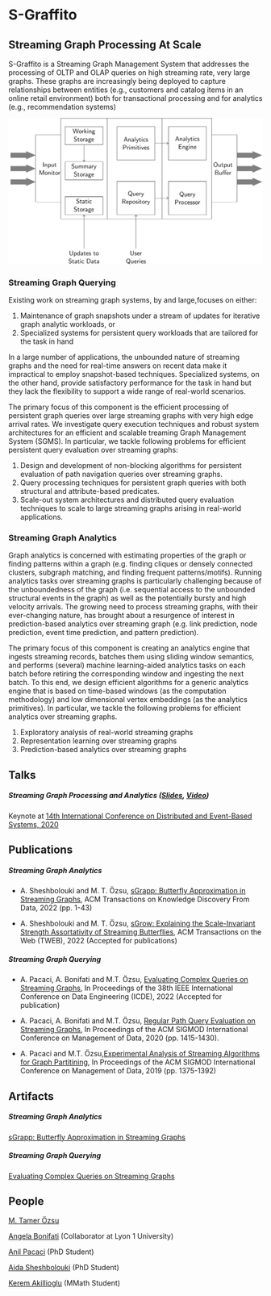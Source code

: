 # S-Graffito
## Streaming Graph Processing At Scale

S-Graffito is a Streaming Graph Management System that addresses the processing of OLTP and OLAP queries on high streaming rate, very large graphs. These graphs are increasingly being deployed to capture relationships between entities (e.g., customers and catalog items in an online retail environment) both for transactional processing and for analytics (e.g., recommendation systems)

<img src="images/s-graffito-architecture.png?raw=true"/>

### Streaming Graph Querying

Existing work on streaming graph systems, by and large,focuses on either:
 1. Maintenance of graph snapshots under a stream of updates for iterative graph analytic workloads, or
 2. Specialized systems for persistent query workloads that are tailored for the task in hand
 
In a large number of applications, the unbounded nature of streaming graphs and the need for real-time answers on recent data make it impractical to employ snapshot-based techniques.
Specialized systems, on the other hand, provide satisfactory performance for the task in hand but they lack the flexibility to support a wide range of real-world scenarios.

The primary focus of this component is the efficient processing of persistent graph queries over large streaming graphs with very high edge arrival rates.
We investigate query execution techniques and robust system architectures for an efficient and scalable treaming Graph Management System (SGMS).
In particular, we tackle following problems for efficient persistent query evaluation over streaming graphs:
 1. Design and development of non-blocking algorithms for persistent evaluation of path navigation queries over streaming graphs.
 2. Query processing techniques for persistent graph queries with both structural and attribute-based predicates.
 3. Scale-out system architectures and distributed query evaluation techniques to scale to large streaming graphs arising in real-world applications.

### Streaming Graph Analytics

 Graph analytics is concerned with estimating properties of the graph or finding patterns within a graph (e.g. finding cliques or densely connected clusters, subgraph matching, and finding frequent patterns/motifs). Running analytics tasks over streaming graphs is particularly challenging because of the unboundedness of the graph (i.e. sequential access to the unbounded structural events in the graph) as well as the potentially bursty and high velocity arrivals. The growing need to process streaming graphs, with their ever-changing nature, has brought about a resurgence of interest in prediction-based analytics over streaming graph (e.g. link prediction, node prediction, event time prediction, and pattern prediction).

The primary focus of this component is creating an analytics engine that ingests streaming records,  batches them using sliding window semantics,  and performs (several) machine learning-aided analytics tasks on each batch before retiring the corresponding window and ingesting the next batch.  To this end, we design efficient algorithms for a generic analytics engine that is based on time-based windows (as the computation methodology) and low dimensional vertex embeddings (as the analytics primitives). In particular, we tackle the following problems for efficient analytics over streaming graphs.

1. Exploratory analysis of real-world streaming graphs
2. Representation learning over streaming graphs
3. Prediction-based analytics over streaming graphs

## Talks

##### Streaming Graph Processing and Analytics ([Slides](files/streaming_graph_debs_keynote.pdf?raw=true), [Video](https://acm-org.zoom.us/rec/play/vscpde2r-Gk3TNWVtASDBPN7W461LqysgSgf__ZfyxywBSJQM1GhYrITa-O09rqfGKnBoXqR08hHShef)) 
Keynote at [14th International Conference on Distributed and Event-Based Systems, 2020](https://2020.debs.org/)

## Publications

##### Streaming Graph Analytics
* A. Sheshbolouki and M. T. Özsu, [sGrapp: Butterfly Approximation in Streaming Graphs](https://dl.acm.org/doi/10.1145/3495011), ACM Transactions on Knowledge Discovery From Data, 2022 (pp. 1-43)

* A. Sheshbolouki and M. T. Özsu, [sGrow: Explaining the Scale-Invariant Strength Assortativity of Streaming Butterflies](https://arxiv.org/abs/2111.12217), ACM Transactions on the Web (TWEB), 2022 (Accepted for publications)

##### Streaming Graph Querying
* A. Pacaci, A. Bonifati and M.T. Özsu, [Evaluating Complex Queries on Streaming Graphs](https://arxiv.org/abs/2101.12305), In Proceedings of the 38th IEEE  International Conference on Data Engineering (ICDE), 2022 (Accepted for publication)

* A. Pacaci, A. Bonifati and M.T. Özsu, [Regular Path Query Evaluation on Streaming Graphs](https://arxiv.org/abs/2004.02012), In Proceedings of the ACM SIGMOD International Conference on Management of Data, 2020 (pp. 1415-1430).

* A. Pacaci and M.T. Özsu,[Experimental Analysis of Streaming Algorithms for Graph Partitining](https://dl.acm.org/authorize?N697045), In Proceedings of the  ACM SIGMOD International Conference on Management of Data, 2019 (pp. 1375-1392)

## Artifacts

##### Streaming Graph Analytics
[sGrapp: Butterfly Approximation in Streaming Graphs]()

##### Streaming Graph Querying 
[Evaluating Complex Queries on Streaming Graphs](https://github.com/dsg-uwaterloo/s-graffito/tree/master/query-processor)

## People

[M. Tamer Özsu](https://cs.uwaterloo.ca/~tozsu/)

[Angela Bonifati](https://perso.liris.cnrs.fr/angela.bonifati/) (Collaborator at Lyon 1 University)

[Anil Pacaci](https://cs.uwaterloo.ca/~apacaci/) (PhD Student)

[Aida Sheshbolouki](https://aidasheshbolouki.com) (PhD Student)

[Kerem Akillioglu](https://keremakillioglu.github.io) (MMath Student)
